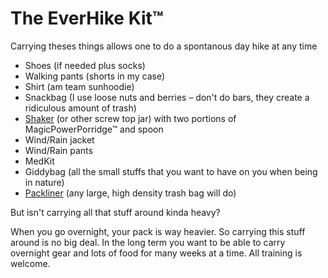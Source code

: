 # The EverHike Kit™

Carrying theses things allows one to do a spontanous day hike at any time

- Shoes (if needed plus socks)
- Walking pants (shorts in my case)
- Shirt (am team sunhoodie)
- Snackbag (I use loose nuts and berries – don't do bars, they create a ridiculous amount of trash)
- [Shaker](https://www.amazon.de/-/en/Protein-Function-Infusion-Strainer-Quality/dp/B0851F3QDZ/) (or other screw top jar) with two portions of MagicPowerPorridge™ and spoon
- Wind/Rain jacket
- Wind/Rain pants
- MedKit
- Giddybag (all the small stuffs that you want to have on you when being in nature)
- [Packliner](https://www.litesmith.com/nylofume-pack-liner-bags/) (any large, high density trash bag will do)

But isn't carrying all that stuff around kinda heavy?

When you go overnight, your pack is way heavier. So carrying this stuff around is no big deal. In the long term you want to be able to carry overnight gear and lots of food for many weeks at a time. All training is welcome.
